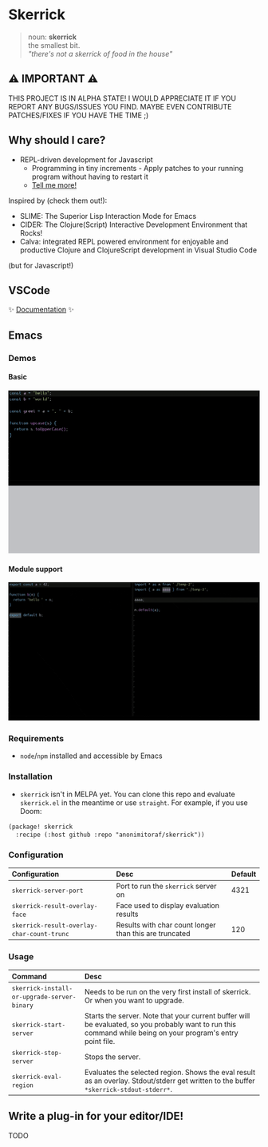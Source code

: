 # Skerrick

> noun: **skerrick**  
>   the smallest bit.  
>   _"there's not a skerrick of food in the house"_

## :warning: IMPORTANT :warning:
THIS PROJECT IS IN ALPHA STATE!
I WOULD APPRECIATE IT IF YOU REPORT ANY BUGS/ISSUES YOU FIND. MAYBE EVEN CONTRIBUTE PATCHES/FIXES IF YOU HAVE THE TIME ;)

## Why should I care?

* REPL-driven development for Javascript
  * Programming in tiny increments - Apply patches to your running program without having to restart it
  * [Tell me more!](https://purelyfunctional.tv/lesson/what-is-repl-driven-development/)

Inspired by (check them out!):
* SLIME: The Superior Lisp Interaction Mode for Emacs
* CIDER: The Clojure(Script) Interactive Development Environment that Rocks!
* Calva: integrated REPL powered environment for enjoyable and productive Clojure and ClojureScript development in Visual Studio Code

(but for Javascript!)

## VSCode

:sparkles: [Documentation](/vscode/README.md) :sparkles:

## Emacs

### Demos

#### Basic
![Basic usage](/demos/emacs/basic.gif)

#### Module support
![Module support](/demos/emacs/modules.gif)

### Requirements
* `node`/`npm` installed and accessible by Emacs

### Installation
* `skerrick` isn't in MELPA yet. You can clone this repo and evaluate `skerrick.el` in the meantime or use `straight`. For example, if you use Doom:
```elisp
(package! skerrick
  :recipe (:host github :repo "anonimitoraf/skerrick"))
```

### Configuration
| Configuration | Desc | Default |
|:--|:--|:--|
| `skerrick-server-port` | Port to run the `skerrick` server on | 4321 |
| `skerrick-result-overlay-face` | Face used to display evaluation results | |
| `skerrick-result-overlay-char-count-trunc` | Results with char count longer than this are truncated | 120 |

### Usage
| Command | Desc |
|:--|:--|
| `skerrick-install-or-upgrade-server-binary` | Needs to be run on the very first install of skerrick. Or when you want to upgrade. |
| `skerrick-start-server` | Starts the server. Note that your current buffer will be evaluated, so you probably want to run this command while being on your program's entry point file. |
| `skerrick-stop-server` | Stops the server. |
| `skerrick-eval-region` | Evaluates the selected region. Shows the eval result as an overlay. Stdout/stderr get written to the buffer `*skerrick-stdout-stderr*`. |

## Write a plug-in for your editor/IDE!
TODO

